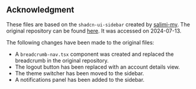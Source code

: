 ## Acknowledgment

These files are based on the `shadcn-ui-sidebar` created by [salimi-my](https://github.com/salimi-my/shadcn-ui-sidebar/commits?author=salimi-my). The original repository can be found [here](https://github.com/salimi-my/shadcn-ui-sidebar). It was accessed on 2024-07-13.

The following changes have been made to the original files:

- A `breadcrumb-nav.tsx` component was created and replaced the breadcrumb in the original repository.
- The logout button has been replaced with an account details view.
- The theme switcher has been moved to the sidebar.
- A notifications panel has been added to the sidebar.
